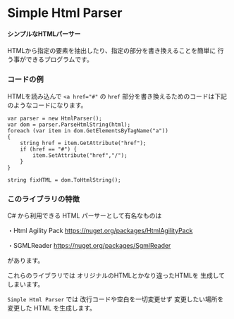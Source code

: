 Simple Html Parser
================

#### シンプルなHTMLパーサー

HTMLから指定の要素を抽出したり、指定の部分を書き換えることを簡単に
行う事ができるプログラムです。

### コードの例

HTMLを読み込んで `<a href="#"` の `href` 部分を書き換えるためのコードは下記のようなコードになります。

```
var parser = new HtmlParser();
var dom = parser.ParseHtmlString(html);
foreach (var item in dom.GetElementsByTagName("a"))
{
    string href = item.GetAttribute("href");
    if (href == "#") {
        item.SetAttribute("href","/");
    }
}

string fixHTML = dom.ToHtmlString();
```

### このライブラリの特徴

C# から利用できる HTML パーサーとして有名なものは

・Html Agility Pack
https://nuget.org/packages/HtmlAgilityPack  

・SGMLReader
https://nuget.org/packages/SgmlReader  

があります。

これらのライブラリでは オリジナルのHTMLとかなり違ったHTMLを
生成してしまいます。

`Simple Html Parser` では 改行コードや空白を一切変更せず
変更したい場所を変更した HTML を生成します。
